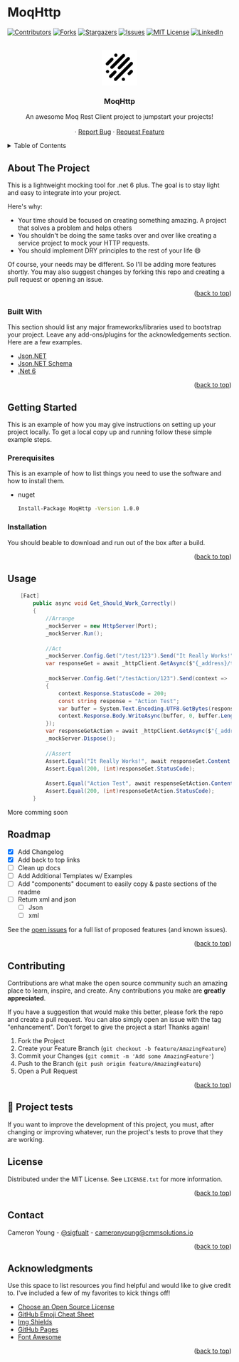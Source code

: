 # MoqHttp

<div id="top"></div>
<!--
*** Thanks for checking out the Best-README-Template. If you have a suggestion
*** that would make this better, please fork the repo and create a pull request
*** or simply open an issue with the tag "enhancement".
*** Don't forget to give the project a star!
*** Thanks again! Now go create something AMAZING! :D
-->



<!-- PROJECT SHIELDS -->
<!--
*** I'm using markdown "reference style" links for readability.
*** Reference links are enclosed in brackets [ ] instead of parentheses ( ).
*** See the bottom of this document for the declaration of the reference variables
*** for contributors-url, forks-url, etc. This is an optional, concise syntax you may use.
*** https://www.markdownguide.org/basic-syntax/#reference-style-links
-->
[![Contributors][contributors-shield]][contributors-url]
[![Forks][forks-shield]][forks-url]
[![Stargazers][stars-shield]][stars-url]
[![Issues][issues-shield]][issues-url]
[![MIT License][license-shield]][license-url]
[![LinkedIn][linkedin-shield]][linkedin-url]



<!-- PROJECT LOGO -->
<br />
<div align="center">
  <a href="https://github.com/KamRon-67/MoqHttp">
    <img src="https://github.com/KamRon-67/MoqHttp/blob/KamRon-67-patch-1/lines.png" alt="Logo" width="80" height="80">
  </a>

  <h3 align="center">MoqHttp</h3>

  <p align="center">
    An awesome Moq Rest Client project to jumpstart your projects!
    <br />
    <br />
    ·
    <a href="https://github.com/KamRon-67/MoqHttp/issues">Report Bug</a>
    ·
    <a href="https://github.com/KamRon-67/MoqHttp/issues">Request Feature</a>
  </p>
</div>



<!-- TABLE OF CONTENTS -->
<details>
  <summary>Table of Contents</summary>
  <ol>
    <li>
      <a href="#about-the-project">About The Project</a>
      <ul>
        <li><a href="#built-with">Built With</a></li>
      </ul>
    </li>
    <li>
      <a href="#getting-started">Getting Started</a>
      <ul>
        <li><a href="#prerequisites">Prerequisites</a></li>
        <li><a href="#installation">Installation</a></li>
      </ul>
    </li>
    <li><a href="#usage">Usage</a></li>
    <li><a href="#roadmap">Roadmap</a></li>
    <li><a href="#contributing">Contributing</a></li>
    <li><a href="#license">License</a></li>
    <li><a href="#contact">Contact</a></li>
    <li><a href="#acknowledgments">Acknowledgments</a></li>
  </ol>
</details>



<!-- ABOUT THE PROJECT -->
## About The Project

This is a lightweight mocking tool for .net 6 plus. The goal is to stay light and easy to integrate into your project.

Here's why:
* Your time should be focused on creating something amazing. A project that solves a problem and helps others
* You shouldn't be doing the same tasks over and over like creating a service project to mock your HTTP requests. 
* You should implement DRY principles to the rest of your life :smile:

Of course,  your needs may be different. So I'll be adding more features shortly. You may also suggest changes by forking this repo and creating a pull request or opening an issue. 


<p align="right">(<a href="#top">back to top</a>)</p>



### Built With

This section should list any major frameworks/libraries used to bootstrap your project. Leave any add-ons/plugins for the acknowledgements section. Here are a few examples.

* [Json.NET](https://www.newtonsoft.com/json)
* [Json.NET Schema](https://www.newtonsoft.com/jsonschema)
* [.Net 6](https://docs.microsoft.com/en-us/aspnet/core/?WT.mc_id=dotnet-35129-website&view=aspnetcore-6.0)

<p align="right">(<a href="#top">back to top</a>)</p>



<!-- GETTING STARTED -->
## Getting Started

This is an example of how you may give instructions on setting up your project locally.
To get a local copy up and running follow these simple example steps.

### Prerequisites

This is an example of how to list things you need to use the software and how to install them.
* nuget
  ```sh
  Install-Package MoqHttp -Version 1.0.0
  ```

### Installation

You should beable to download and run out of the box after a build. 



<p align="right">(<a href="#top">back to top</a>)</p>



<!-- USAGE EXAMPLES -->
## Usage

```csharp
    [Fact]
        public async void Get_Should_Work_Correctly()
        {
            //Arrange
            _mockServer = new HttpServer(Port);
            _mockServer.Run();

            //Act
            _mockServer.Config.Get("/test/123").Send("It Really Works!");
            var responseGet = await _httpClient.GetAsync($"{_address}/test/123");

            _mockServer.Config.Get("/testAction/123").Send(context =>
            {
                context.Response.StatusCode = 200;
                const string response = "Action Test";
                var buffer = System.Text.Encoding.UTF8.GetBytes(response);
                context.Response.Body.WriteAsync(buffer, 0, buffer.Length);
            });
            var responseGetAction = await _httpClient.GetAsync($"{_address}/testAction/123");
            _mockServer.Dispose();

            //Assert
            Assert.Equal("It Really Works!", await responseGet.Content.ReadAsStringAsync());
            Assert.Equal(200, (int)responseGet.StatusCode);

            Assert.Equal("Action Test", await responseGetAction.Content.ReadAsStringAsync());
            Assert.Equal(200, (int)responseGetAction.StatusCode);
        }
  ```

More comming soon

<!-- ROADMAP -->
## Roadmap

- [x] Add Changelog
- [x] Add back to top links
- [ ] Clean up docs
- [ ] Add Additional Templates w/ Examples
- [ ] Add "components" document to easily copy & paste sections of the readme
- [ ] Return xml and json
    - [ ] Json
    - [ ] xml

See the [open issues](https://github.com/KamRon-67/MoqHttp/issues) for a full list of proposed features (and known issues).

<p align="right">(<a href="#top">back to top</a>)</p>



<!-- CONTRIBUTING -->
## Contributing

Contributions are what make the open source community such an amazing place to learn, inspire, and create. Any contributions you make are **greatly appreciated**.

If you have a suggestion that would make this better, please fork the repo and create a pull request. You can also simply open an issue with the tag "enhancement".
Don't forget to give the project a star! Thanks again!

1. Fork the Project
2. Create your Feature Branch (`git checkout -b feature/AmazingFeature`)
3. Commit your Changes (`git commit -m 'Add some AmazingFeature'`)
4. Push to the Branch (`git push origin feature/AmazingFeature`)
5. Open a Pull Request

<p align="right">(<a href="#top">back to top</a>)</p>

## 💉 **Project tests**

If you want to improve the development of this project, you must, after changing or improving whatever, run the project's tests to prove that they are working.

<!-- LICENSE -->
## License

Distributed under the MIT License. See `LICENSE.txt` for more information.

<p align="right">(<a href="#top">back to top</a>)</p>



<!-- CONTACT -->
## Contact

Cameron Young - [@sigfualt](https://twitter.com/@sigfualt) - cameronyoung@cmmsolutions.io

<p align="right">(<a href="#top">back to top</a>)</p>



<!-- ACKNOWLEDGMENTS -->
## Acknowledgments

Use this space to list resources you find helpful and would like to give credit to. I've included a few of my favorites to kick things off!

* [Choose an Open Source License](https://choosealicense.com)
* [GitHub Emoji Cheat Sheet](https://www.webpagefx.com/tools/emoji-cheat-sheet)
* [Img Shields](https://shields.io)
* [GitHub Pages](https://pages.github.com)
* [Font Awesome](https://fontawesome.com)

<p align="right">(<a href="#top">back to top</a>)</p>



<!-- MARKDOWN LINKS & IMAGES -->
<!-- https://www.markdownguide.org/basic-syntax/#reference-style-links -->
[contributors-shield]: https://img.shields.io/github/contributors/KamRon-67/MoqHttp.svg?style=for-the-badge
[contributors-url]: https://github.com/KamRon-67/MoqHttp/graphs/contributors
[forks-shield]: https://img.shields.io/github/forks/KamRon-67/MoqHttp.svg?style=for-the-badge
[forks-url]: https://img.shields.io/github/forks/KamRon-67/MoqHttp
[stars-shield]: https://img.shields.io/github/stars/KamRon-67/MoqHttp.svg?style=for-the-badge
[stars-url]: https://github.com/KamRon-67/MoqHttp/stargazers
[issues-shield]: https://img.shields.io/github/issues/KamRon-67/MoqHttp.svg?style=for-the-badge
[issues-url]: https://github.com/KamRon-67/MoqHttp/issues
[license-shield]: https://img.shields.io/github/license/KamRon-67/MoqHttp.svg?style=for-the-badge
[license-url]: https://github.com/KamRon-67/MoqHttp/blob/master/LICENSE
[linkedin-shield]: https://img.shields.io/badge/-LinkedIn-black.svg?style=for-the-badge&logo=linkedin&colorB=555
[linkedin-url]: https://www.linkedin.com/in/cameron-young-1b49a3b9/
[product-screenshot]: images/screenshot.png
